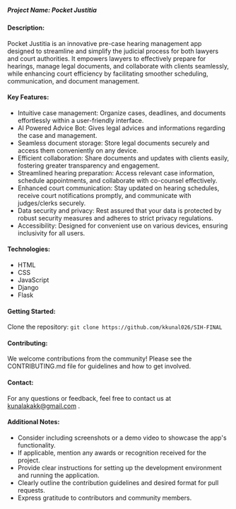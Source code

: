 ##### Project Name: Pocket Justitia

#### Description:

Pocket Justitia is an innovative pre-case hearing management app designed to streamline and simplify the judicial process for both lawyers and court authorities. It empowers lawyers to effectively prepare for hearings, manage legal documents, and collaborate with clients seamlessly, while enhancing court efficiency by facilitating smoother scheduling, communication, and document management.

#### Key Features:

- Intuitive case management: Organize cases, deadlines, and documents effortlessly within a user-friendly interface.
- AI Powered Advice Bot: Gives legal advices and informations regarding the case and management.
- Seamless document storage: Store legal documents securely and access them conveniently on any device.
- Efficient collaboration: Share documents and updates with clients easily, fostering greater transparency and engagement.
- Streamlined hearing preparation: Access relevant case information, schedule appointments, and collaborate with co-counsel effectively.
- Enhanced court communication: Stay updated on hearing schedules, receive court notifications promptly, and communicate with judges/clerks securely.
- Data security and privacy: Rest assured that your data is protected by robust security measures and adheres to strict privacy regulations.
- Accessibility: Designed for convenient use on various devices, ensuring inclusivity for all users.

#### Technologies:

- HTML
- CSS
- JavaScript
- Django
- Flask
  
#### Getting Started:

Clone the repository: `git clone https://github.com/kkunal026/SIH-FINAL`

#### Contributing:

We welcome contributions from the community! Please see the CONTRIBUTING.md file for guidelines and how to get involved.

#### Contact:

For any questions or feedback, feel free to contact us at kunalakakk@gmail.com .

#### Additional Notes:

- Consider including screenshots or a demo video to showcase the app's functionality.
- If applicable, mention any awards or recognition received for the project.
- Provide clear instructions for setting up the development environment and running the application.
- Clearly outline the contribution guidelines and desired format for pull requests.
- Express gratitude to contributors and community members.
